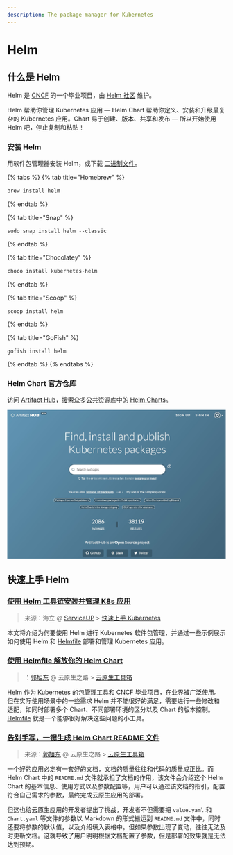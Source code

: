 ```yaml
---
description: The package manager for Kubernetes
---
```


# Helm

## 什么是 Helm

Helm 是 [CNCF](https://cncf.io/) 的一个毕业项目，由 [Helm 社区](https://github.com/helm/community) 维护。

Helm 帮助你管理 Kubernetes 应用 — Helm Chart 帮助你定义、安装和升级最复杂的 Kubernetes 应用。Chart 易于创建、版本、共享和发布 — 所以开始使用 Helm 吧，停止复制和粘贴！

### 安装 Helm

用软件包管理器安装 Helm，或下载 [二进制文件](https://github.com/helm/helm/releases/latest)。

{% tabs %}
{% tab title="Homebrew" %}
```bash
brew install helm
```
{% endtab %}

{% tab title="Snap" %}
```
sudo snap install helm --classic
```
{% endtab %}

{% tab title="Chocolatey" %}
```bash
choco install kubernetes-helm
```
{% endtab %}

{% tab title="Scoop" %}
```
scoop install helm
```
{% endtab %}

{% tab title="GoFish" %}
```
gofish install helm
```
{% endtab %}
{% endtabs %}

### Helm Chart 官方仓库

访问 [Artifact Hub](https://artifacthub.io/)，搜索众多公共资源库中的 [Helm Charts](https://artifacthub.io/packages/search?page=1&kind=0)。

![Artifact Hub &#x5B98;&#x7F51;&#x9996;&#x9875;](../.gitbook/assets/image.png)

## 快速上手 Helm 

### [使用 Helm 工具链安装并管理 K8s 应用](https://www.yuque.com/serviceup/k8s-hands-on/helm)

> 来源：海立 @ [ServiceUP](https://www.yuque.com/serviceup) &gt; [快速上手 Kubernetes ](https://www.yuque.com/serviceup/k8s-hands-on)

本文将介绍为何要使用 Helm 进行 Kubernetes 软件包管理，并通过一些示例展示如何使用 Helm 和 [Helmfile](https://github.com/roboll/helmfile) 部署和管理 Kubernetes 应用。 

### [使用 Helmfile 解放你的 Helm Chart](https://mp.weixin.qq.com/s?__biz=MzI4MzcwMTA5Nw==&mid=2247484349&idx=1&sn=3bb180e1494e5b7229c66fec6e329f08) <a id="activity-name"></a>

> ：[郭旭东](https://github.com/sunny0826) @ 云原生之路 &gt; [云原生工具箱](https://mp.weixin.qq.com/mp/appmsgalbum?__biz=MzI4MzcwMTA5Nw==&action=getalbum&album_id=1416096301506314242&scene=173&from_msgid=2247483835&from_itemidx=1&count=3#wechat_redirect)

Helm 作为 Kubernetes 的包管理工具和 CNCF 毕业项目，在业界被广泛使用。但在实际使用场景中的一些需求 Helm 并不能很好的满足，需要进行一些修改和适配，如同时部署多个 Chart、不同部署环境的区分以及 Chart 的版本控制。[Helmfile](https://github.com/roboll/helmfile) 就是一个能够很好解决这些问题的小工具。

### [告别手写，一键生成 Helm Chart README 文件](https://mp.weixin.qq.com/s?__biz=MzI4MzcwMTA5Nw==&mid=2247483835&idx=1&sn=848d46198b023a00a0b730cdeaade126) <a id="activity-name"></a>

> 来源：[郭旭东](https://github.com/sunny0826) @ 云原生之路 &gt; [云原生工具箱](https://mp.weixin.qq.com/mp/appmsgalbum?__biz=MzI4MzcwMTA5Nw==&action=getalbum&album_id=1416096301506314242&scene=173&from_msgid=2247483835&from_itemidx=1&count=3#wechat_redirect)

一个好的应用必定有一套好的文档，文档的质量往往和代码的质量成正比。而 Helm Chart 中的 `README.md` 文件就承担了文档的作用，该文件会介绍这个 Helm Chart 的基本信息、使用方式以及参数配置等，用户可以通过该文档的指引，配置符合自己需求的参数，最终完成云原生应用的部署。

但这也给云原生应用的开发者提出了挑战，开发者不但需要把 `value.yaml` 和 `Chart.yaml` 等文件的参数以 Markdown 的形式搬运到 `README.md` 文件中，同时还要将参数的默认值，以及介绍填入表格中。但如果参数出现了变动，往往无法及时更新文档。这就导致了用户明明根据文档配置了参数，但是部署的效果就是无法达到预期。

